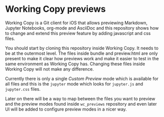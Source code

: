 Working Copy previews
=====================

Working Copy is a Git client for iOS that allows previewing Markdown, Jupyter Notebooks, org-mode and AsciiDoc
and this repository shows how to change and extend this preview feature by adding javascript and css files.

You should start by cloning this repository inside Working Copy. It needs to be at the outermost level. The
files inside bundle and preview.html are only present to make it clear how previews work and make it easier
to test in the same environment as Working Copy has. Changing these files inside Working Copy will not make
any difference.

Currently there is only a single *Custom Preview* mode which is available for all files and this is the
`jupyter` mode which looks for `jupyter.js` and `jupyter.css` files.

Later on there will be a way to map between the files you want to preview and the preview modes found inside
`wc_previews` repository and even later UI will be added to configure preview modes in a nicer way.